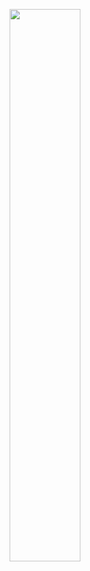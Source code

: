 <p align="center">
<img width=50% height=50% src=https://github.com/Cyb3rW1LL/Cyb3rW1LL/assets/39623516/c14627cb-b1fa-4c8f-abb6-8844c7061855c>
</p>

